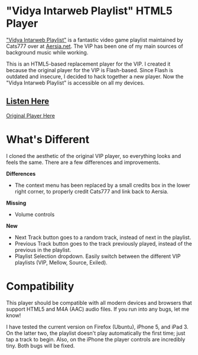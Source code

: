 "Vidya Intarweb Playlist" HTML5 Player
======================================

["Vidya Intarweb Playlist"](http://www.aersia.net/threads/vip-and-wap-faqs.8/) is a fantastic video game playlist maintained by Cats777 over at [Aersia.net](http://www.aersia.net).  The VIP has been one of my main sources of background music while working.

This is an HTML5-based replacement player for the VIP.  I created it because the original player for the VIP is Flash-based.  Since Flash is outdated and insecure, I decided to hack together a new player.  Now the "Vidya Intarweb Playlist" is accessible on all my devices.



[Listen Here](http://fpgaminer.github.io/vip-html5-player)
----------------------------------------------------------
[Original Player Here](http://vip.aersia.net/vip.swf)



What's Different
================

I cloned the aesthetic of the original VIP player, so everything looks and feels the same.  There are a few differences and improvements.

**Differences**

 * The context menu has been replaced by a small credits box in the lower right corner, to properly credit Cats777 and link back to Aersia.
 
**Missing**
 * Volume controls

**New**
 * Next Track button goes to a random track, instead of next in the playlist.
 * Previous Track button goes to the track previously played, instead of the previous in the playlist.
 * Playlist Selection dropdown.  Easily switch between the different VIP playlists (VIP, Mellow, Source, Exiled).


Compatibility
=============

This player should be compatible with all modern devices and browsers that support HTML5 and M4A (AAC) audio files.  If you run into any bugs, let me know!

I have tested the current version on Firefox (Ubuntu), iPhone 5, and iPad 3.  On the latter two, the playlist doesn't play automatically the first time; just tap a track to begin.  Also, on the iPhone the player controls are incredibly tiny.  Both bugs will be fixed.
